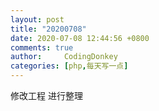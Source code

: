 ```yaml
---
layout: post
title: "20200708"
date: 2020-07-08 12:44:56 +0800
comments: true
author:     CodingDonkey
categories: [php,每天写一点]
---
```


修改工程 进行整理


